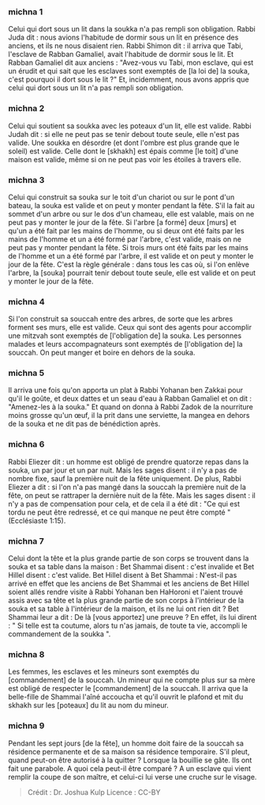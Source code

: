 
### michna 1
Celui qui dort sous un lit dans la soukka n'a pas rempli son obligation. Rabbi Juda dit : nous avions l'habitude de dormir sous un lit en présence des anciens, et ils ne nous disaient rien. Rabbi Shimon dit : il arriva que Tabi, l'esclave de Rabban Gamaliel, avait l'habitude de dormir sous le lit. Et Rabban Gamaliel dit aux anciens : "Avez-vous vu Tabi, mon esclave, qui est un érudit et qui sait que les esclaves sont exemptés de [la loi de] la souka, c'est pourquoi il dort sous le lit ?" Et, incidemment, nous avons appris que celui qui dort sous un lit n'a pas rempli son obligation.

### michna 2
Celui qui soutient sa soukka avec les poteaux d'un lit, elle est valide. Rabbi Judah dit : si elle ne peut pas se tenir debout toute seule, elle n'est pas valide. Une soukka en désordre (et dont l'ombre est plus grande que le soleil) est valide. Celle dont le [skhakh] est épais comme [le toit] d'une maison est valide, même si on ne peut pas voir les étoiles à travers elle.

### michna 3
Celui qui construit sa souka sur le toit d'un chariot ou sur le pont d'un bateau, la souka est valide et on peut y monter pendant la fête. S'il la fait au sommet d'un arbre ou sur le dos d'un chameau, elle est valable, mais on ne peut pas y monter le jour de la fête. Si l'arbre [a formé] deux [murs] et qu'un a été fait par les mains de l'homme, ou si deux ont été faits par les mains de l'homme et un a été formé par l'arbre, c'est valide, mais on ne peut pas y monter pendant la fête. Si trois murs ont été faits par les mains de l'homme et un a été formé par l'arbre, il est valide et on peut y monter le jour de la fête. C'est la règle générale : dans tous les cas où, si l'on enlève l'arbre, la [souka] pourrait tenir debout toute seule, elle est valide et on peut y monter le jour de la fête.

### michna 4
Si l'on construit sa souccah entre des arbres, de sorte que les arbres forment ses murs, elle est valide. Ceux qui sont des agents pour accomplir une mitzvah sont exemptés de [l'obligation de] la souka. Les personnes malades et leurs accompagnateurs sont exemptés de [l'obligation de] la souccah. On peut manger et boire en dehors de la souka.

### michna 5
Il arriva une fois qu'on apporta un plat à Rabbi Yohanan ben Zakkai pour qu'il le goûte, et deux dattes et un seau d'eau à Rabban Gamaliel et on dit : "Amenez-les à la souka." Et quand on donna à Rabbi Zadok de la nourriture moins grosse qu'un œuf, il la prit dans une serviette, la mangea en dehors de la souka et ne dit pas de bénédiction après.

### michna 6
Rabbi Eliezer dit : un homme est obligé de prendre quatorze repas dans la souka, un par jour et un par nuit. Mais les sages disent : il n'y a pas de nombre fixe, sauf la première nuit de la fête uniquement. De plus, Rabbi Eliezer a dit : si l'on n'a pas mangé dans la souccah la première nuit de la fête, on peut se rattraper la dernière nuit de la fête. Mais les sages disent : il n'y a pas de compensation pour cela, et de cela il a été dit : "Ce qui est tordu ne peut être redressé, et ce qui manque ne peut être compté "(Ecclésiaste 1:15).

### michna 7
Celui dont la tête et la plus grande partie de son corps se trouvent dans la souka et sa table dans la maison : Bet Shammai disent : c'est invalide et Bet Hillel disent : c'est valide. Bet Hillel disent à Bet Shammai : N'est-il pas arrivé en effet que les anciens de Bet Shammai et les anciens de Bet Hillel soient allés rendre visite à Rabbi Yohanan ben HaHoroni et l'aient trouvé assis avec sa tête et la plus grande partie de son corps à l'intérieur de la souka et sa table à l'intérieur de la maison, et ils ne lui ont rien dit ? Bet Shammai leur a dit : De là [vous apportez] une preuve ? En effet, ils lui dirent : " Si telle est ta coutume, alors tu n'as jamais, de toute ta vie, accompli le commandement de la soukka ".

### michna 8
Les femmes, les esclaves et les mineurs sont exemptés du [commandement] de la souccah. Un mineur qui ne compte plus sur sa mère est obligé de respecter le [commandement] de la souccah. Il arriva que la belle-fille de Shammai l'aîné accoucha et qu'il ouvrit le plafond et mit du skhakh sur les [poteaux] du lit au nom du mineur.

### michna 9
Pendant les sept jours [de la fête], un homme doit faire de la souccah sa résidence permanente et de sa maison sa résidence temporaire. S'il pleut, quand peut-on être autorisé à la quitter ? Lorsque la bouillie se gâte. Ils ont fait une parabole. A quoi cela peut-il être comparé ? A un esclave qui vient remplir la coupe de son maître, et celui-ci lui verse une cruche sur le visage.

>Crédit : Dr. Joshua Kulp
>Licence : CC-BY